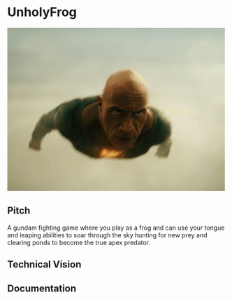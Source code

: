# UnholyFrog
![Black Adam](Documentation/Images/BlackAdam.gif)

## Pitch
A gundam fighting game where you play as a frog and can use your tongue and leaping abilities to soar through the sky hunting for new prey and clearing ponds to become the true apex predator.

## Technical Vision

## Documentation